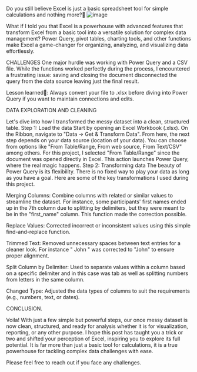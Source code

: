 Do you still believe Excel is just a basic spreadsheet tool for simple calculations and nothing more?🤔
![image](https://github.com/user-attachments/assets/f391c80f-4f5c-478e-9646-fe197ed592ce)

What if I told you that Excel is a powerhouse with advanced features that transform Excel from a basic tool into a versatile solution for complex data management? Power Query, pivot tables, charting tools, and other functions make Excel a game-changer for organizing, analyzing, and visualizing data effortlessly. 

CHALLENGES
One major hurdle was working with Power Query and a CSV file. While the functions worked perfectly during the process, I encountered a frustrating issue: saving and closing the document disconnected the query from the data source leaving just the final result.

Lesson learned📝: Always convert your file to .xlsx before diving into Power Query if you want to maintain connections and edits.

DATA EXPLORATION AND CLEANING

Let's dive into how I transformed the messy dataset into a clean, structured table.
Step 1: Load the data
Start by opening an Excel Workbook (.xlsx). On the Ribbon, navigate to "Data → Get & Transform Data".
From here, the next step depends on your data source (location of your data). You can choose from options like "From Table/Range, From web source, From Text/CSV" among others.
For this project, I selected "From Table/Range" since the document was opened directly in Excel. This action launches Power Query, where the real magic happens.
Step 2: Transforming data
The beauty of Power Query is its flexibility. There is no fixed way to play your data as long as you have a goal. Here are some of the key transformations I used during this project.

Merging Columns: Combine columns with related or similar values to streamline the dataset. For instance, some participants' first names ended up in the 7th column due to splitting by delimiters, but they were meant to be in the "first_name" column. This function made the correction possible.

Replace Values: Corrected incorrect or inconsistent values using this simple find-and-replace function.

Trimmed Text: Removed unnecessary spaces between text entries for a cleaner look. For instance " John " was corrected to "John" to ensure proper alignment.

Split Column by Delimiter: Used to separate values within a column based on a specific delimiter and in this case was tab as well as splitting numbers from letters in the same column.

Changed Type: Adjusted the data types of columns to suit the requirements (e.g., numbers, text, or dates).

CONCLUSION.

Voila! With just a few simple but powerful steps, our once messy dataset is now clean, structured, and ready for analysis whether it is for visualization, reporting, or any other purpose. I hope this post has taught you a trick or two and shifted your perception of Excel, inspiring you to explore its full potential. It is far more than just a basic tool for calculations, it is a true powerhouse for tackling complex data challenges with ease.

Please feel free to reach out if you face any challenges.
